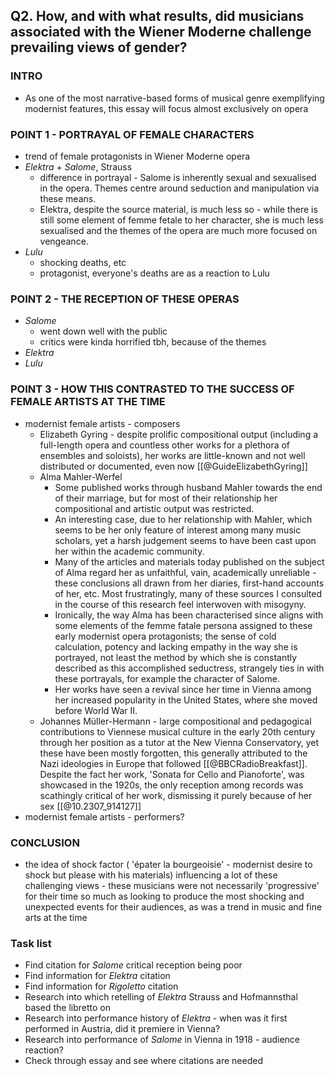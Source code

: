 ## Q2. How, and with what results, did musicians associated with the Wiener Moderne challenge prevailing views of gender?
### INTRO
- As one of the most narrative-based forms of musical genre exemplifying modernist features, this essay will focus almost exclusively on opera

### POINT 1 - PORTRAYAL OF FEMALE CHARACTERS
- trend of female protagonists in Wiener Moderne opera
- *Elektra* + *Salome*, Strauss
	- difference in portrayal - Salome is inherently sexual and sexualised in the opera. Themes centre around seduction and manipulation via these means.
	- Elektra, despite the source material, is much less so - while there is still some element of femme fetale to her character, she is much less sexualised and the themes of the opera are much more focused on vengeance.
- *Lulu*
	- shocking deaths, etc
	- protagonist, everyone's deaths are as a reaction to Lulu

### POINT 2 - THE RECEPTION OF THESE OPERAS
- *Salome* 
	- went down well with the public
	- critics were kinda horrified tbh, because of the themes 
- *Elektra*
- *Lulu*

### POINT 3 - HOW THIS CONTRASTED TO THE SUCCESS OF FEMALE ARTISTS AT THE TIME
- modernist female artists - composers
	- Elizabeth Gyring - despite prolific compositional output (including a full-length opera and countless other works for a plethora of ensembles and soloists), her works are little-known and not well distributed or documented, even now [[@GuideElizabethGyring]] 
	- Alma Mahler-Werfel 
		- Some published works through husband Mahler towards the end of their marriage, but for most of their relationship her compositional and artistic output was restricted. 
		- An interesting case, due to her relationship with Mahler, which seems to be her only feature of interest among many music scholars, yet a harsh judgement seems to have been cast upon her within the academic community.
		- Many of the articles and materials today published on the subject of Alma regard her as unfaithful, vain, academically unreliable - these conclusions all drawn from her diaries, first-hand accounts of her, etc. Most frustratingly, many of these sources I consulted in the course of this research feel interwoven with misogyny. 
		- Ironically, the way Alma has been characterised since aligns with some elements of the femme fatale persona assigned to these early modernist opera protagonists; the sense of cold calculation, potency and lacking empathy in the way she is portrayed, not least the method by which she is constantly described as this accomplished seductress, strangely ties in with these portrayals, for example the character of Salome. 
		- Her works have seen a revival since her time in Vienna among her increased popularity in the United States, where she moved before World War II. 
	- Johannes Müller-Hermann - large compositional and pedagogical contributions to Viennese musical culture in the early 20th century through her position as a tutor at the New Vienna Conservatory, yet these have been mostly forgotten, this generally attributed to the Nazi ideologies in Europe that followed [[@BBCRadioBreakfast]]. Despite the fact her work, 'Sonata for Cello and Pianoforte', was showcased in the 1920s, the only reception among records was scathingly critical of her work, dismissing it purely because of her sex [[@10.2307_914127]]
- modernist female artists - performers?

### CONCLUSION
- the idea of shock factor ( 'épater la bourgeoisie' - modernist desire to shock but please with his materials) influencing a lot of these challenging views - these musicians were not necessarily 'progressive' for their time so much as looking to produce the most shocking and unexpected events for their audiences, as was a trend in music and fine arts at the time

### Task list
- Find citation for *Salome* critical reception being poor
- Find information for *Elektra* citation
- Find information for *Rigoletto* citation
- Research into which retelling of *Elektra* Strauss and Hofmannsthal based the libretto on
- Research into performance history of *Elektra* - when was it first performed in Austria, did it premiere in Vienna?
- Research into performance of *Salome* in Vienna in 1918 - audience reaction?
- Check through essay and see where citations are needed